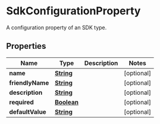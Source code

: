 

# SdkConfigurationProperty

A configuration property of an SDK type.

## Properties

| Name | Type | Description | Notes |
|------------ | ------------- | ------------- | -------------|
|**name** | [**String**](String.md) |  |  [optional] |
|**friendlyName** | [**String**](String.md) |  |  [optional] |
|**description** | [**String**](String.md) |  |  [optional] |
|**required** | [**Boolean**](Boolean.md) |  |  [optional] |
|**defaultValue** | [**String**](String.md) |  |  [optional] |



